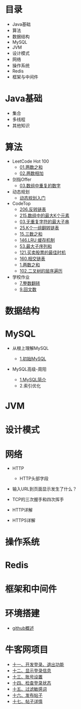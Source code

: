 # 目录

* Java基础
* 算法
* 数据结构
* MySQL
* JVM
* 设计模式
* 网络
* 操作系统
* Redis
* 框架与中间件



# Java基础

* 集合
* 多线程
* 其他知识



# 算法

* LeetCode Hot 100
  * <a href="http://note.youdao.com/noteshare?id=3381962ded61682f2a9919a3b1b0e73d&sub=42566069F45A467A8AE20DC641271007">01.两数之和</a>
  * <a href="http://note.youdao.com/noteshare?id=1c79af763aafbe49e638b6066fab1660&sub=2D38B362B233463789317E98B46D21AE">02.两数相加</a>
* 剑指Offer
  * <a href="http://note.youdao.com/noteshare?id=8ad99d7e00142de221a4f5227558e70a&sub=2846EF7651934C48B209B837CA28F5E9">03.数组中重复的数字</a>
* 动态规划
  * <a href="http://note.youdao.com/noteshare?id=1df0c387bfeace766ee280a946ed0332&sub=714CE03245C24FCBA522D717EA4A1313">动态规划入门</a>
* CodeTop
  * <a href="http://note.youdao.com/noteshare?id=69cf383f7019791c382bf603338313f7&sub=F1B12E94B47B462ABFD242A05285E2CF">206.反转链表</a>
  * <a href="http://note.youdao.com/noteshare?id=156d23d4db7d1ba10c24aec63624a4de&sub=369CEA9AC7204F339A4BE32B6EB746BE">215.数组中的最大K个元素</a>
  * <a href="http://note.youdao.com/noteshare?id=9ce30b50c78f96b7d6fe4af4536f4df2&sub=FB22E20FF098437A95ECA97204C3F6E1">03.无重复字符的最大子串</a>
  * <a href="http://note.youdao.com/noteshare?id=39b2bc80b7f0b196b28264e90de1ef01&sub=782BCB6A78A240BD9EFAB219CF375FBC">25.K个一组翻转链表</a>
  * <a href="http://note.youdao.com/noteshare?id=efa47a02d0f5746c83a2a298f602b752&sub=CB4A3B8667E1408FBF9CF4081C542F0A">15.三数之和</a>
  * <a href="http://note.youdao.com/noteshare?id=3a20a9f99b5001c8cf26c36ff67216dd&sub=CA640CD31AA44AA4AF659E6B326078CA">146.LRU 缓存机制</a>
  * <a href="http://note.youdao.com/noteshare?id=15404daeefa8d6baf996b6ce5f4db3a3&sub=B9EE87BCE7E64A71973A9B3888401FCB">53.最大子序列和</a>
  * <a href="http://note.youdao.com/noteshare?id=edbfebf1bdb5ed556ca80ae5c8517f58&sub=15D84E42015A486994C67B8A00661A45">121.买卖股票的最佳时机</a>
  * <a href="http://note.youdao.com/noteshare?id=388c8467b0abb3baeb145910b2d7177c&sub=97E4E1158786473687626954F5B9B356">160.相交链表</a>
  * <a href="http://note.youdao.com/noteshare?id=c31a8cce44347b893aef952042dbabe6&sub=0E7E6DCDC5444A07995F10BFA23AFAEB">1.两数之和</a>
  * <a href="http://note.youdao.com/noteshare?id=aebad739f89bd4b0ff637ccc77e637ba&sub=D5E36C6D2FF64A13956C149930863D3A">102.二叉树的层序遍历</a>
* 学校作业
  * <a href="http://note.youdao.com/noteshare?id=c983335d07100a6cf24296bf1fe0a0ed&sub=6C7BF5BF4B814907A203A5D79356D4A7">7.整数翻转</a>
  * <a href="http://note.youdao.com/noteshare?id=a2ca9c482bbb30188f571e18870411ae&sub=2B730130E6914A2697C2F07972C5F521">9.回文数</a>

# 数据结构



# MySQL

* 从根上理解MySQL

  * <a href="http://note.youdao.com/noteshare?id=a9e96a547ecea6bfb67bf02747851384&sub=D9F9ADF9F03B4E58AE81CBD899DDAFA8">1.初始MySQL</a>
* MySQL高级-周阳
  * <a href="http://note.youdao.com/noteshare?id=85c5f1150222102d4efd69e16c79c482&sub=0E06470411F24A93A214341277F8549B">1.MySQL简介</a>
  * 2.索引优化

# JVM



# 设计模式





# 网络

* HTTP
  * HTTP头部字段

* 输入URL到页面显示发生了什么？
* TCP的三次握手和四次挥手
* HTTP详解
* HTTPS详解



# 操作系统



# Redis



# 框架和中间件



# 环境搭建

* <a href="http://note.youdao.com/noteshare?id=064e964be7b3feb97307026e24015b30&sub=A6357FA4F57349B1A1C1093222FEC5CB">github概述</a>



# 牛客网项目

* <a href="http://note.youdao.com/noteshare?id=ad615dd822b27227f4c49a414e89f281&sub=74D3A9CE3AB644F6ABC0A27289E2F8C3">十一、开发登录、退出功能</a>
* <a href="http://note.youdao.com/noteshare?id=bfb640bfb28aa173f427b1cf61e39349&sub=4134F7E409DF418F8A5B8D67D4C2E245">十二、显示登录信息</a>
* <a href="http://note.youdao.com/noteshare?id=16cd9769b5dc2f9b8516e818c2d0914d&sub=3DD2CA4856484FF59F17947B548CCD94">十三、账号设置</a>
* <a href="http://note.youdao.com/noteshare?id=8625575ff100ce16afe9ce9d5645506c&sub=D0DBAC1F6B1D4774A5AF394791194C95">十四、检查登录状态</a>
* <a href="http://note.youdao.com/noteshare?id=36dd723ef3504b4e9afccc534f0d6a12&sub=CB0FB220CBCE4D03814147188903F86A">十五、过滤敏感词</a>
* <a href="http://note.youdao.com/noteshare?id=adb33b147e5102ab81aa04c461ebe283&sub=B3A7449374E047E9A1D7C471AC894EA5">十六、发布帖子</a>
* <a href="http://note.youdao.com/noteshare?id=b2b416d433a9c37a497f9e9e13f451a0&sub=CE03021F46194B4AA20E9A9E3D6C6969">十七、帖子详情</a>

